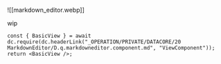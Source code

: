 
![[markdown_editor.webp]]


wip

```datacorejsx
const { BasicView } = await dc.require(dc.headerLink("_OPERATION/PRIVATE/DATACORE/20 MarkdownEditor/D.q.markdowneditor.component.md", "ViewComponent"));
return <BasicView />;
```
